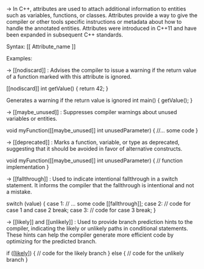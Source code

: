 -> In C++, attributes are used to attach additional information to entities such as variables, functions, or classes. 
Attributes provide a way to give the compiler or other tools specific instructions or metadata about how to handle the 
annotated entities. Attributes were introduced in C++11 and have been expanded in subsequent C++ standards.

Syntax: 
[[ Attribute_name ]]


Examples: 

-> [[nodiscard]] : Advises the compiler to issue a warning if the return value of a function marked with this attribute is ignored.

[[nodiscard]] int getValue() {
    return 42;
}

Generates a warning if the return value is ignored
int main() {
    getValue();
}


-> [[maybe_unused]] : Suppresses compiler warnings about unused variables or entities.

void myFunction([[maybe_unused]] int unusedParameter) {
    //... some code
}


-> [[deprecated]] : Marks a function, variable, or type as deprecated, suggesting that it should be avoided in favor of alternative constructs.

void myFunction([[maybe_unused]] int unusedParameter) {
    // function implementation
}


-> [[fallthrough]] : Used to indicate intentional fallthrough in a switch statement. It informs the compiler that the fallthrough is intentional and not a mistake.

switch (value) {
    case 1:
        // ... some code
        [[fallthrough]];
    case 2:
        // code for case 1 and case 2
        break;
    case 3:
        // code for case 3
        break;
}


-> [[likely]] and [[unlikely]] : Used to provide branch prediction hints to the compiler, indicating the likely or unlikely paths in conditional statements. 
These hints can help the compiler generate more efficient code by optimizing for the predicted branch.

  if ([[likely]](condition)) {
    // code for the likely branch
} else {
    // code for the unlikely branch
}

